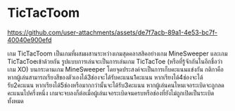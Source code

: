 # TicTacToom

https://github.com/user-attachments/assets/de7f7acb-89a1-4e53-bc7f-40040e900efd

เกม TicTacToom เป็นเกมที่ผสมผสานระหว่างเกมสุดคลาสสิคอย่างเกม MineSweeper และเกม TicTacToeเข้าด้วยกัน
รูปแบบการเล่นจะเป็นการเล่นเกม TicTacToe (หรือที่รู้จักกันในอีกชื่อว่าเกม XO) บนกระดานเกม MineSweeper โดยจุดประสงค์จะเป็นการเก็บคะแนนแข่งกัน
กติกาคือหากผู้เล่นสามารถเรียงสีของตัวเองได้3ช่องจะได้รับคะแนน1คะแนน หากเรียงได้4ช่องจะได้รับ2คะแนน หากเรียงได้5ช่องหรือมากกว่านั้นจะได้รับ3คะแนน
หากผู้เล่นคนไหนเจอระเบิดจะถูกลดคะแนนไปครึ่งหนึ่ง เกมจะจบลงก็ต่อเมื่อผู้เล่นเจอระเบิดจนครบหรือช่องที่ยังไม่ถูกเปิดเป็นระเบิดทั้งหมด
